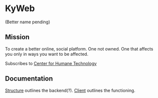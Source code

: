 # KyWeb
(Better name pending)

## Mission
To create a better online, social platform.
One not owned.
One that affects you only in ways you want to be affected.

Subscribes to [Center for Humane Technology](https://www.humanetech.com/)

## Documentation
[Structure](structure.md) outlines the backend(?). [Client](client.md) outlines the functioning.
<!--stackedit_data:
eyJoaXN0b3J5IjpbMTg3MDE2ODY1MF19
-->